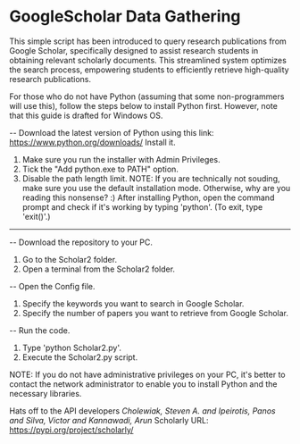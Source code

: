 # GoogleScholar Data Gathering
This simple script has been introduced to query research publications from Google Scholar, specifically designed to assist research students in obtaining relevant scholarly documents. This streamlined system optimizes the search process, empowering students to efficiently retrieve high-quality research publications.

For those who do not have Python (assuming that some non-programmers will use this), follow the steps below to install Python first. However, note that this guide is drafted for Windows OS.

-- Download the latest version of Python using this link: https://www.python.org/downloads/ Install it.
1. Make sure you run the installer with Admin Privileges.
2. Tick the "Add python.exe to PATH" option.
3. Disable the path length limit.
NOTE: If you are technically not souding, make sure you use the default installation mode. Otherwise, why are you reading this nonsense? :)
After installing Python, open the command prompt and check if it's working by typing 'python'. (To exit, type 'exit()'.)
----------------------------
-- Download the repository to your PC.
1. Go to the Scholar2 folder.
2. Open a terminal from the Scholar2 folder.

-- Open the Config file.
1. Specify the keywords you want to search in Google Scholar.
2. Specify the number of papers you want to retrieve from Google Scholar.

-- Run the code.
1. Type 'python Scholar2.py'.
2. Execute the Scholar2.py script.

NOTE: If you do not have administrative privileges on your PC, it's better to contact the network administrator to enable you to install Python and the necessary libraries.


Hats off to the API developers *Cholewiak, Steven A. and Ipeirotis, Panos and Silva, Victor and Kannawadi, Arun*
Scholarly URL: https://pypi.org/project/scholarly/
